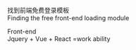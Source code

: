 找到前端免费登录模板  
Finding the free front-end loading module  
  
Front-end  
Jquery + Vue + React =work ability  

